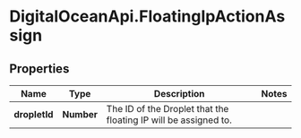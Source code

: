 # DigitalOceanApi.FloatingIpActionAssign

## Properties
Name | Type | Description | Notes
------------ | ------------- | ------------- | -------------
**dropletId** | **Number** | The ID of the Droplet that the floating IP will be assigned to. | 
